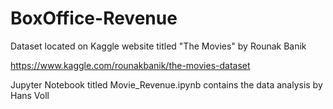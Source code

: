 # BoxOffice-Revenue
Dataset located on Kaggle website titled "The Movies" by Rounak Banik

https://www.kaggle.com/rounakbanik/the-movies-dataset

Jupyter Notebook titled Movie_Revenue.ipynb contains the data analysis by Hans Voll
